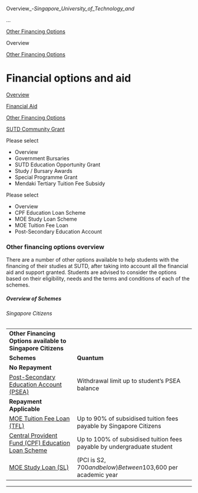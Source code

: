 Overview_-_Singapore_University_of_Technology_and_



…

 [Other Financing Options](/admissions/undergraduate/financing-options-and-aid/other-financing-options) 

Overview

[Other Financing Options](https://www.sutd.edu.sg/admissions/undergraduate/financing-options-and-aid/other-financing-options)

Financial options and aid
=========================

[Overview](/admissions/undergraduate/financing-options-and-aid/#tabs)

[Financial Aid](/admissions/undergraduate/financing-options-and-aid/financial-aid/#tabs)

[Other Financing Options](/admissions/undergraduate/financing-options-and-aid/other-financing-options/#tabs)

[SUTD Community Grant](/admissions/undergraduate/financing-options-and-aid/sutd-community-grant/#tabs)

Please select

* Overview
* Government Bursaries
* SUTD Education Opportunity Grant
* Study / Bursary Awards
* Special Programme Grant
* Mendaki Tertiary Tuition Fee Subsidy

Please select

* Overview
* CPF Education Loan Scheme
* MOE Study Loan Scheme
* MOE Tuition Fee Loan
* Post-Secondary Education Account

### Other financing options overview



There are a number of other options available to help students with the financing of their studies at SUTD, after taking into account all the financial aid and support granted. Students are advised to consider the options based on their eligibility, needs and the terms and conditions of each of the schemes.



##### **Overview of Schemes**

###### Singapore Citizens

|  |  |
| --- | --- |
| **Other Financing Options available to Singapore Citizens** | |
| **Schemes** | **Quantum** |
| **No Repayment** | |
| [Post-Secondary Education Account (PSEA)](/admissions/undergraduate/financing-options-and-aid/other-financing-options/post-secondary-education-account/) | Withdrawal limit up to student’s PSEA balance |
| **Repayment Applicable** | |
| [MOE Tuition Fee Loan (TFL)](/admissions/undergraduate/financing-options-and-aid/other-financing-options/moe-tuition-fee-loan/) | Up to 90% of subsidised tuition fees payable by Singapore Citizens |
| [Central Provident Fund (CPF) Education Loan Scheme](/admissions/undergraduate/financing-options-and-aid/other-financing-options/cpf-education-loan-scheme/) | Up to 100% of subsidised tuition fees payable by undergraduate student |
| [MOE Study Loan (SL)](/admissions/undergraduate/financing-options-and-aid/other-financing-options/moe-study-loan-scheme/) | (PCI is S$2,700 and below)  Between 10% – 20% of subsidised tuition fees payable by Singapore CitizensOptional loan for living allowance of up to S$3,600 per academic year |

---

